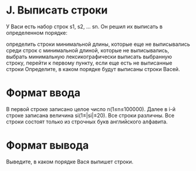 # J. Выписать строки

У Васи есть набор строк s1, s2, … sn.
Он решил их выписать в определенном порядке:

определить строки минимальной длины, которые еще не выписывались
среди строк с минимальной длиной, которые не выписывались, выбрать минимальную лексикографически
выписать выбранную строку, перейти к первому пункту, если еще есть не выписанные строки
Определите, в каком порядке будут выписаны строки Васей.

# Формат ввода
В первой строке записано целое число n(1≤n≤100000).
Далее в i-й строке записана величина si(1≤|si|≤20).
Все строки различны. Все строки состоят только из строчных букв английского алфавита.

# Формат вывода
Выведите, в каком порядке Вася выпишет строки.
